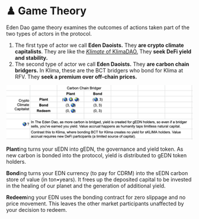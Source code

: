 # ♟ Game Theory

Eden Dao game theory examines the outcomes of actions taken part of the two types of actors in the protocol.

1. The first type of actor we call **Eden Daoists.** They **are crypto climate capitalists**. They are like the [_Klimate_ of KlimaDAO.](https://docs.klimadao.finance/tokenomics-and-mechanisms/game-theory-olympus-inspired) They **seek DeFi yield and stability.**
2. The second type of actor we call **Eden Daoists.** They **are carbon chain bridgers.** In Klima, these are the BCT bridgers who bond for Klima at RFV. They **seek a premium over off-chain prices.**

&#x20;

![](<../.gitbook/assets/Screenshot 2022-02-26 at 23.07.25 (1).png>)

**Plant**ing turns your sEDN into gEDN, the governance and yield token. As new carbon is bonded into the protocol, yield is distributed to gEDN token holders.

**Bond**ing turns your EDN currency (to pay for CDRM) into the sEDN carbon store of value (in ton•years). It frees up the deposited capital to be invested in the healing of our planet and the generation of additional yield.&#x20;

**Redeem**ing your EDN uses the bonding contract for zero slippage and no price movement. This leaves the other market participants unaffected by your decision to redeem.
